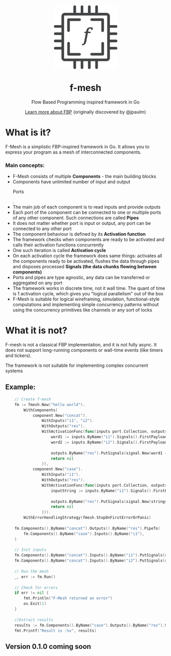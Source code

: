
<div align="center">
  <img src="./assets/img/logo.png" width="200" height="200" alt="f-mesh"/>
  <h1>f-mesh</h1>
  <p>Flow Based Programming inspired framework in Go</p>
  <p><a href="https://jpaulm.github.io/fbp/">Learn more about FBP</a> (originally discovered by @jpaulm)</p>
</div>

<h1>What is it?</h1>
<p>F-Mesh is a simplistic FBP-inspired framework in Go. 
It allows you to express your program as a mesh of interconnected components.</p>
<h3>Main concepts:</h3>
<ul>
<li>F-Mesh consists of multiple <b>Components</b> - the main building blocks</li>
<li>Components have unlimited number of input and output <p>Ports</p>. </li>
<li>The main job of each component is to read inputs and provide outputs</li>
<li>Each port of the component can be connected to one or multiple ports of any other component. Such connections are called <b>Pipes</b></li>
<li>It does not matter whether port is input or output, any port can be connected to any other port</li>
<li>The component behaviour is defined by its <b>Activation function</b></li>
<li>The framework checks when components are ready to be activated and calls their activation functions concurrently</li>
<li>One such iteration is called <b>Activation cycle</b></li>
<li>On each activation cycle the framework does same things: activates all the components ready to be activated, flushes the data through pipes and disposes processed <b>Signals (the data chunks flowing between components)</b></li>
<li>Ports and pipes are type agnostic, any data can be transferred or aggregated on any port</li>
<li>The framework works in discrete time, not it wall time. The quant of time is 1 activation cycle, which gives you "logical parallelism" out of the box</li>
<li>F-Mesh is suitable for logical wireframing, simulation, functional-style computations and implementing simple concurrency patterns without using the concurrency primitives like channels or any sort of locks</li>
</ul>

<h1>What it is not?</h1>
<p>F-mesh is not a classical FBP implementation, and it is not fully async. It does not support long-running components or wall-time events (like timers and tickers).</p>
<p>The framework is not suitable for implementing complex concurrent systems</p>

<h2>Example:</h2>

```go
	// Create f-mesh
	fm := fmesh.New("hello world").
		WithComponents(
			component.New("concat").
				WithInputs("i1", "i2").
				WithOutputs("res").
				WithActivationFunc(func(inputs port.Collection, outputs port.Collection) error {
					word1 := inputs.ByName("i1").Signals().FirstPayload().(string)
					word2 := inputs.ByName("i2").Signals().FirstPayload().(string)

					outputs.ByName("res").PutSignals(signal.New(word1 + word2))
					return nil
				}),
			component.New("case").
				WithInputs("i1").
				WithOutputs("res").
				WithActivationFunc(func(inputs port.Collection, outputs port.Collection) error {
					inputString := inputs.ByName("i1").Signals().FirstPayload().(string)

					outputs.ByName("res").PutSignals(signal.New(strings.ToTitle(inputString)))
					return nil
				})).
		WithErrorHandlingStrategy(fmesh.StopOnFirstErrorOrPanic)

	fm.Components().ByName("concat").Outputs().ByName("res").PipeTo(
		fm.Components().ByName("case").Inputs().ByName("i1"),
	)

	// Init inputs
	fm.Components().ByName("concat").Inputs().ByName("i1").PutSignals(signal.New("hello "))
	fm.Components().ByName("concat").Inputs().ByName("i2").PutSignals(signal.New("world !"))

	// Run the mesh
	_, err := fm.Run()

	// Check for errors
	if err != nil {
		fmt.Println("F-Mesh returned an error")
		os.Exit(1)
	}

	//Extract results
	results := fm.Components().ByName("case").Outputs().ByName("res").Signals().FirstPayload()
	fmt.Printf("Result is :%v", results)
```

<h2>Version 0.1.0 coming soon</h2>